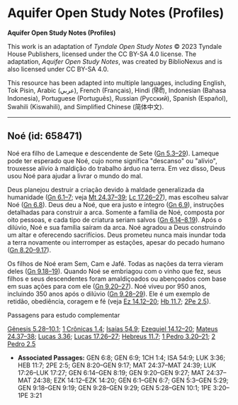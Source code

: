 # Aquifer Open Study Notes (Profiles)

**Aquifer Open Study Notes (Profiles)**

This work is an adaptation of *Tyndale Open Study Notes* © 2023 Tyndale House Publishers, licensed under the CC BY\-SA 4\.0 license. The adaptation, *Aquifer Open Study Notes*, was created by BiblioNexus and is also licensed under CC BY\-SA 4\.0\.

This resource has been adapted into multiple languages, including English, Tok Pisin, Arabic (عربي), French (Français), Hindi (हिंदी), Indonesian (Bahasa Indonesia), Portuguese (Português), Russian (Русский), Spanish (Español), Swahili (Kiswahili), and Simplified Chinese (简体中文).



--------------------------------

## Noé (id: 658471)

Noé era filho de Lameque e descendente de Sete ([Gn 5\.3–29](https://ref.ly/Gen5:3-Gen5:29)). Lameque pode ter esperado que Noé, cujo nome significa "descanso" ou "alívio", trouxesse alívio à maldição do trabalho árduo na terra. Em vez disso, Deus usou Noé para ajudar a livrar o mundo do mal.

Deus planejou destruir a criação devido à maldade generalizada da humanidade ([Gn 6\.1–7](https://ref.ly/Gen6:1-Gen6:7); veja [Mt 24\.37–39](https://ref.ly/Matt24:37-Matt24:39); [Lc 17\.26–27](https://ref.ly/Luke17:26-Luke17:27)), mas escolheu salvar Noé ([Gn 6\.8](https://ref.ly/Gen6:8)). Deus deu a Noé, que era justo e íntegro ([Gn 6\.9](https://ref.ly/Gen6:9)), instruções detalhadas para construir a arca. Somente a família de Noé, composta por oito pessoas, e cada tipo de criatura seriam salvos ([Gn 6\.14–8\.19](https://ref.ly/Gen6:14-Gen8:19)). Após o dilúvio, Noé e sua família saíram da arca. Noé agradou a Deus construindo um altar e oferecendo sacrifícios. Deus prometeu nunca mais inundar toda a terra novamente ou interromper as estações, apesar do pecado humano ([Gn 8\.20–9\.17](https://ref.ly/Gen8:20-Gen9:17)).

Os filhos de Noé eram Sem, Cam e Jafé. Todas as nações da terra vieram deles ([Gn 9\.18–19](https://ref.ly/Gen9:18-Gen9:19)). Quando Noé se embriagou com o vinho que fez, seus filhos e seus descendentes foram amaldiçoados ou abençoados com base em suas ações para com ele ([Gn 9\.20–27](https://ref.ly/Gen9:20-Gen9:27)). Noé viveu por 950 anos, incluindo 350 anos após o dilúvio ([Gn 9\.28–29](https://ref.ly/Gen9:28-Gen9:29)). Ele é um exemplo de retidão, obediência, coragem e fé (veja [Ez 14\.12–20](https://ref.ly/Ezek14:12-Ezek14:20); [Hb 11\.7](https://ref.ly/Heb11:7); [2Pe 2\.5](https://ref.ly/2Pet2:5)).

Passagens para estudo complementar

[Gênesis 5\.28–10\.1](https://ref.ly/Gen5:28-Gen10:1); [1 Crônicas 1\.4](https://ref.ly/1Chr1:4); [Isaías 54\.9](https://ref.ly/Isa54:9); [Ezequiel 14\.12–20](https://ref.ly/Ezek14:12-Ezek14:20); [Mateus 24\.37–38](https://ref.ly/Matt24:37-Matt24:38); [Lucas 3\.36](https://ref.ly/Luke3:36); [Lucas 17\.26–27](https://ref.ly/Luke17:26-Luke17:27); [Hebreus 11\.7](https://ref.ly/Heb11:7); [1 Pedro 3\.20–21](https://ref.ly/1Pet3:20-1Pet3:21); [2 Pedro 2\.5](https://ref.ly/2Pet2:5)

* **Associated Passages:** GEN 6:8; GEN 6:9; 1CH 1:4; ISA 54:9; LUK 3:36; HEB 11:7; 2PE 2:5; GEN 8:20–GEN 9:17; MAT 24:37–MAT 24:39; LUK 17:26–LUK 17:27; GEN 6:14–GEN 8:19; GEN 9:20–GEN 9:27; MAT 24:37–MAT 24:38; EZK 14:12–EZK 14:20; GEN 6:1–GEN 6:7; GEN 5:3–GEN 5:29; GEN 9:18–GEN 9:19; GEN 9:28–GEN 9:29; GEN 5:28–GEN 10:1; 1PE 3:20–1PE 3:21

